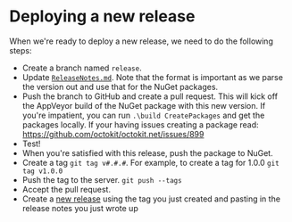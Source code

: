 # Deploying a new release


When we're ready to deploy a new release, we need to do the following steps:

* Create a branch named `release`.
* Update [`ReleaseNotes.md`](ReleaseNotes.md). Note that the format is
important as we parse the version out and use that for the NuGet packages.
* Push the branch to GitHub and create a pull request. This will kick off the
AppVeyor build of the NuGet package with this new version. If you're impatient, you can run `.\build CreatePackages` and get the packages locally. If your having issues creating a package read: https://github.com/octokit/octokit.net/issues/899
* Test!
* When you're satisfied with this release, push the package to NuGet.
* Create a tag `git tag v#.#.#`. For example, to create a tag for 1.0.0 
`git tag v1.0.0`
* Push the tag to the server. `git push --tags`
* Accept the pull request.
* Create a [new release](https://github.com/charlesRollandy/GeoCoordinate.NetStandard2/releases/new)
using the tag you just created and pasting in the release notes you just wrote up